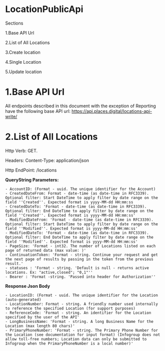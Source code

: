 # LocationPublicApi
Sections

1.Base API Url

2.List of All Locations

3.Create location

4.Single Location

5.Update location

<h1>1.Base API Url</h1>

All endpoints described in this document with the exception of Reporting have the following base API url: https://api.places.digital/locations-api-write/

<h1>2.List of All Locations</h1>

Http Verb: GET.

Headers: Content-Type: application/json

Http EndPoint: /locations

<strong>QueryString Parameters:</strong>

```{questions}
- AccountID: (Format - uuid. The unique identifier for the Account)
- CreatedDateFrom: Format - date-time (as date-time in RFC3339). Optional filter: Start DateTime to apply filter by date range on the field ''Created''. Expected format is yyyy-MM-dd HH:mm:ss
- CreatedDateTo: 'Format - date-time (as date-time in RFC3339). Optional filter: End DateTime to apply filter by date range on the field ''Created''. Expected format is yyyy-MM-dd HH:mm:ss'
- ModifiedDateFrom: 'Format - date-time (as date-time in RFC3339). Optional filter: Start DateTime to apply filter by date range on the field ''Modified''. Expected format is yyyy-MM-dd HH:mm:ss'
- ModifiedDateTo: 'Format - date-time (as date-time in RFC3339). Optional filter: End DateTime to apply filter by date range on the field ''Modified''. Expected format is yyyy-MM-dd HH:mm:ss'
- PageSize: 'Format - int32. The number of Locations listed on each page of returned data (max value: )'
- ContinuationToken: 'Format - string. Continue your request and get the next page of results by passing in the token from the previous result.'
- statuses : 'Format - string. 'Default is null - returns active locations. Ex: "active,closed"; "0,1"''
- Bearer : 'Format -string. 'Passed into header for Authorization''
```


<strong>Response Json Body</strong>

```{questions}
- LocationID: (Format - uuid. The unique identifier for the Location (auto-generated)
- LocationNumber: Format - string. A friendly number used internally to reference the specified Location (for support purposes)
- ReferenceCode: 'Format - string. An identifier for the Location specified by the user of the API'
- LongBusinessName: 'Format - string. A long Business Name for the Location (max length 80 chars)'
- PrimaryPhoneNumber: 'Format - string. The Primary Phone Number for the Location (see documentation for input format) (Infogroup does not allow toll-free numbers; Location data can only be submitted to Infogroup when the PrimaryPhoneNumber is a local number)'

```
